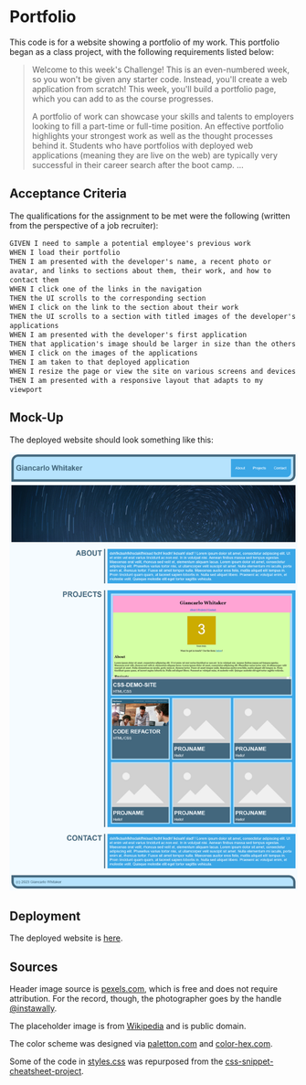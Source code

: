 # Portfolio

This code is for a website showing a portfolio of my work.  This portfolio began as a class project, with the following requirements listed below:

>Welcome to this week's Challenge! This is an even-numbered week, so you won't be given any starter code. Instead, you'll create a web application from scratch! This week, you'll build a portfolio page, which you can add to as the course progresses. 
>
>A portfolio of work can showcase your skills and talents to employers looking to fill a part-time or full-time position. An effective portfolio highlights your strongest work as well as the thought processes behind it. Students who have portfolios with deployed web applications (meaning they are live on the web) are typically very successful in their career search after the boot camp. ...

## Acceptance Criteria

The qualifications for the assignment to be met were the following (written from the perspective of a job recruiter):

```
GIVEN I need to sample a potential employee's previous work
WHEN I load their portfolio
THEN I am presented with the developer's name, a recent photo or avatar, and links to sections about them, their work, and how to contact them
WHEN I click one of the links in the navigation
THEN the UI scrolls to the corresponding section
WHEN I click on the link to the section about their work
THEN the UI scrolls to a section with titled images of the developer's applications
WHEN I am presented with the developer's first application
THEN that application's image should be larger in size than the others
WHEN I click on the images of the applications
THEN I am taken to that deployed application
WHEN I resize the page or view the site on various screens and devices
THEN I am presented with a responsive layout that adapts to my viewport
```


## Mock-Up

The deployed website should look something like this:

![portfolio demo](./assets/img/portfolio_demo.png)

## Deployment

The deployed website is [here](https://giancarlow333.github.io/portfolio/).

## Sources

Header image source is [pexels.com](https://www.pexels.com/photo/timelapse-photography-of-stars-at-night-169789/), which is free and does not require attribution.  For the record, though, the photographer goes by the handle [@instawally](https://www.pexels.com/@instawally/).

The placeholder image is from [Wikipedia](https://en.wikipedia.org/wiki/File:Placeholder_view_vector.svg) and is public domain.

The color scheme was designed via [paletton.com](http://paletton.com/#uid=23u0u0kfBZg1j+Z9w+mkGXdppSu) and [color-hex.com](https://www.color-hex.com/color/87cefa).

Some of the code in [styles.css](./assets/styles.css) was repurposed from the [css-snippet-cheatsheet-project](https://github.com/giancarlow333/css-snippet-cheat-sheet).
